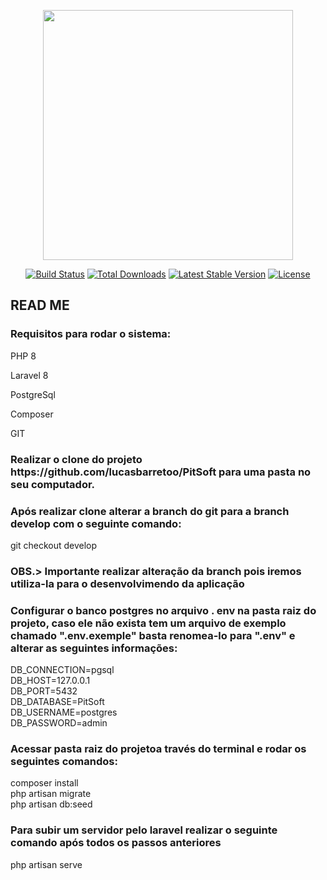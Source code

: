 <p align="center"><a href="https://laravel.com" target="_blank"><img src="https://raw.githubusercontent.com/laravel/art/master/logo-lockup/5%20SVG/2%20CMYK/1%20Full%20Color/laravel-logolockup-cmyk-red.svg" width="400"></a></p>

<p align="center">
<a href="https://travis-ci.org/laravel/framework"><img src="https://travis-ci.org/laravel/framework.svg" alt="Build Status"></a>
<a href="https://packagist.org/packages/laravel/framework"><img src="https://img.shields.io/packagist/dt/laravel/framework" alt="Total Downloads"></a>
<a href="https://packagist.org/packages/laravel/framework"><img src="https://img.shields.io/packagist/v/laravel/framework" alt="Latest Stable Version"></a>
<a href="https://packagist.org/packages/laravel/framework"><img src="https://img.shields.io/packagist/l/laravel/framework" alt="License"></a>
</p>

## READ ME

<h3>Requisitos para rodar o sistema: </h3>
<p> PHP 8 </p>
<p> Laravel 8</p>
<p> PostgreSql</p>
<p> Composer</p>
<p> GIT</p>



<h3>Realizar o clone do projeto https://github.com/lucasbarretoo/PitSoft para uma pasta no seu computador.</h3>

<h3>Após realizar clone alterar a branch do git para a branch develop com o seguinte comando:</h3>
<p> git checkout develop </p>

<h3>OBS.> Importante realizar alteração da branch pois iremos utiliza-la para o desenvolvimendo da aplicação</h3>

<h3>Configurar o banco postgres no arquivo . env na pasta raiz do projeto, caso ele não exista tem um arquivo de exemplo chamado ".env.exemple" basta renomea-lo para ".env" e alterar as seguintes informações:</h3>

<p> DB_CONNECTION=pgsql
<br> DB_HOST=127.0.0.1
<br> DB_PORT=5432
<br> DB_DATABASE=PitSoft
<br> DB_USERNAME=postgres
<br> DB_PASSWORD=admin</p>


<h3>Acessar pasta raiz do projetoa través do terminal e rodar os seguintes comandos:</h3>

<p>composer install
<br>php artisan migrate
<br>php artisan db:seed</p>

<h3>Para subir um servidor pelo laravel realizar o seguinte comando após todos os passos anteriores</h3>
<p>php artisan serve<p>